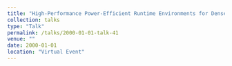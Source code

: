 ```yaml
---
title: "High-Performance Power-Efficient Runtime Environments for Dense Computing Systems}"
collection: talks
type: "Talk"
permalink: /talks/2000-01-01-talk-41
venue: ""
date: 2000-01-01
location: "Virtual Event"
---
```

